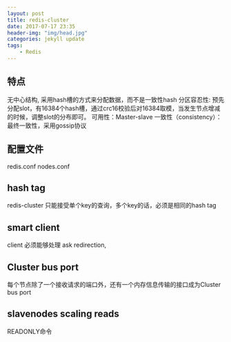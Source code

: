 ```yaml
---
layout: post
title: redis-cluster
date: 2017-07-17 23:35
header-img: "img/head.jpg"
categories: jekyll update
tags:
    - Redis
---
```


## 特点

无中心结构, 采用hash槽的方式来分配数据，而不是一致性hash
分区容忍性: 预先分配slot，有16384个hash槽，通过crc16校验后对16384取模，当发生节点增减的时候，调整slot的分布即可。
可用性：Master-slave
一致性（consistency）： 最终一致性，采用gossip协议

## 配置文件

redis.conf  nodes.conf

## hash tag

redis-cluster 只能接受单个key的查询，多个key的话，必须是相同的hash tag


## smart client

client 必须能够处理 ask redirection,

## Cluster bus port

每个节点除了一个接收请求的端口外，还有一个内存信息传输的接口成为Cluster bus port

## slavenodes scaling reads

READONLY命令
